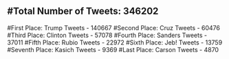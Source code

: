 #Total Number of Tweets: 346202 
---
#First Place: Trump Tweets - 140667
#Second Place: Cruz Tweets - 60476
#Third Place: Clinton Tweets - 57078
#Fourth Place: Sanders Tweets - 37011
#Fifth Place: Rubio Tweets - 22972
#Sixth Place: Jeb! Tweets - 13759
#Seventh Place: Kasich Tweets - 9369
#Last Place: Carson Tweets - 4870
